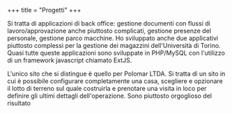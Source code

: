 +++
title = "Progetti"
+++

Si tratta di applicazioni di back office: gestione documenti con flussi di lavoro/approvazione anche piuttosto complicati, gestione presenze del personale, gestione parco macchine. Ho sviluppato anche due applicativi piuttosto complessi per la gestione dei magazzini dell'Università di Torino. Quasi tutte queste applicazioni sono sviluppate in PHP/MySQL con l'utilizzo di un framework javascript chiamato ExtJS.

L'unico sito che si distingue è quello per Polomar LTDA. Si tratta di un sito in cui è possibile configurare completamente una casa, scegliere e opzionare il lotto di terreno sul quale costruirla e prenotare una visita in loco per definire gli ultimi dettagli dell'operazione. Sono piuttosto orgoglioso del risultato
